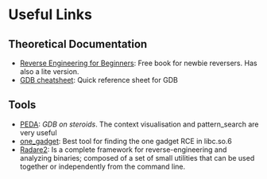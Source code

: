 # Useful Links

## Theoretical Documentation
* [Reverse Engineering for Beginners](https://www.reddit.com/r/ReverseEngineering/comments/4bgl5s/reverse_engineering_for_beginners_free_900_page/): Free book for newbie reversers. Has also a lite version.
* [GDB cheatsheet](http://users.ece.utexas.edu/~adnan/gdb-refcard.pdf): Quick reference sheet for GDB

## Tools
* [PEDA](http://security.cs.pub.ro/hexcellents/wiki/kb/toolset/peda): *GDB on steroids*. The context visualisation and pattern_search are very useful 
* [one_gadget](https://github.com/david942j/one_gadget): Best tool for finding the one gadget RCE in libc.so.6
* [Radare2](http://radare.org/r/): Is a complete framework for reverse-engineering and analyzing binaries; composed of a set of small utilities that can be used together or independently from the command line. 

